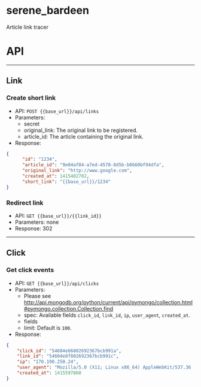 serene_bardeen
==============

Article link tracer


# API
----------

## Link
### Create short link

 - API: `POST {{base_url}}/api/links`
 - Parameters:
	 - secret
	 - original_link: The original link to be registered.
	 - article_id: The article containing the original link.
 - Response:
 ```json
 {
       "id": "1234",
       "article_id": "9e04af84-a7ed-4578-8d5b-b0660bf94dfa",
       "original_link": "http://www.google.com",
       "created_at": 1415402702,
       "short_link": "{{base_url}}/1234"
 }
 
 ```

### Redirect link

 - API: `GET {{base_url}}/{{link_id}}`
 - Parameters: none
 - Response: 302

----------


## Click
### Get click events

 - API: `GET {{base_url}}/api/clicks`
 - Parameters:
     - Please see http://api.mongodb.org/python/current/api/pymongo/collection.html#pymongo.collection.Collection.find
     - spec: Available fields `click_id`, `link_id`, `ip`, `user_agent`, `created_at`.
     - fields
     - limit: Default is `100`.
 - Response:
 ```json
 {
     "click_id": "54604e66802692367bcb991a",
     "link_id": "54604e8f802692367bcb991c",
     "ip": "170.190.250.24",
     "user_agent": "Mozilla/5.0 (X11; Linux x86_64) AppleWebKit/537.36 (KHTML, like Gecko) Chrome/38.0.2125.111 Safari/537.36",
     "created_at": 1415597860
 }
 
 ```


